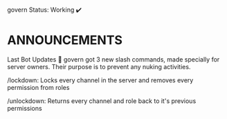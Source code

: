 govern Status: Working :heavy_check_mark:

# ANNOUNCEMENTS
Last Bot Updates :wrench:
govern got 3 new slash commands, made specially for server owners. Their purpose is to prevent any nuking activities.

/lockdown: Locks every channel in the server and removes every permission from roles

/unlockdown: Returns every channel and role back to it's previous permissions 

